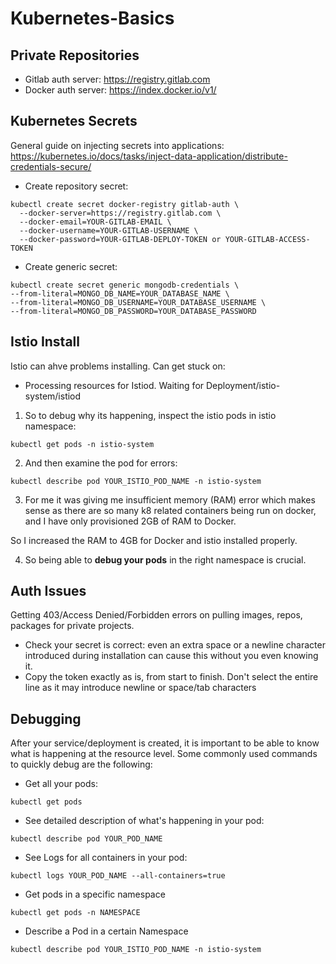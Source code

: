 # Kubernetes-Basics

## Private Repositories ##

- Gitlab auth server: https://registry.gitlab.com
- Docker auth server: https://index.docker.io/v1/

## Kubernetes Secrets ##

General guide on injecting secrets into applications: https://kubernetes.io/docs/tasks/inject-data-application/distribute-credentials-secure/

- Create repository secret: 
```
kubectl create secret docker-registry gitlab-auth \
  --docker-server=https://registry.gitlab.com \
  --docker-email=YOUR-GITLAB-EMAIL \
  --docker-username=YOUR-GITLAB-USERNAME \
  --docker-password=YOUR-GITLAB-DEPLOY-TOKEN or YOUR-GITLAB-ACCESS-TOKEN
```
- Create generic secret: 
```
kubectl create secret generic mongodb-credentials \                          
--from-literal=MONGO_DB_NAME=YOUR_DATABASE_NAME \
--from-literal=MONGO_DB_USERNAME=YOUR_DATABASE_USERNAME \
--from-literal=MONGO_DB_PASSWORD=YOUR_DATABASE_PASSWORD
```

## Istio Install ##

Istio can ahve problems installing. Can get stuck on:

- Processing resources for Istiod. Waiting for Deployment/istio-system/istiod 

1. So to debug why its happening, inspect the istio pods in istio namespace:
```
kubectl get pods -n istio-system
```
2. And then examine the pod for errors:
```
kubectl describe pod YOUR_ISTIO_POD_NAME -n istio-system
```

3. For me it was giving me insufficient memory (RAM) error which makes sense as there are so many k8 related containers being run on docker, and I have only provisioned 2GB of RAM to Docker.

So I increased the RAM to 4GB for Docker and istio installed properly.

4. So being able to **debug your pods** in the right namespace is crucial.


## Auth Issues ##

Getting 403/Access Denied/Forbidden errors on pulling images, repos, packages for private projects.

- Check your secret is correct: even an extra space or a newline character introduced during installation can cause this without you even knowing it.
- Copy the token exactly as is, from start to finish. Don't select the entire line as it may introduce newline or space/tab characters

## Debugging ##

After your service/deployment is created, it is important to be able to know what is happening at the resource level. Some commonly used commands to quickly debug are the following:

- Get all your pods: 

```
kubectl get pods
```
- See detailed description of what's happening in your pod: 
```
kubectl describe pod YOUR_POD_NAME
```
- See Logs for all containers in your pod: 

```
kubectl logs YOUR_POD_NAME --all-containers=true
```
- Get pods in a specific namespace
```
kubectl get pods -n NAMESPACE
```
- Describe a Pod in a certain Namespace
```
kubectl describe pod YOUR_ISTIO_POD_NAME -n istio-system
```


